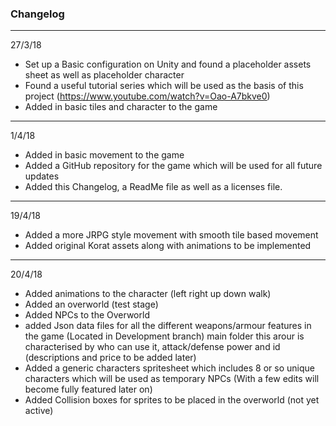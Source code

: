 ### Changelog ###

--------------------------------------------
27/3/18

- Set up a Basic configuration on Unity and found a placeholder assets sheet as well as placeholder character
- Found a useful tutorial series which will be used as the basis of this project (https://www.youtube.com/watch?v=Oao-A7bkve0)
- Added in basic tiles and character to the game

--------------------------------------------
1/4/18

- Added in basic movement to the game
- Added a GitHub repository for the game which will be used for all future updates
- Added this Changelog, a ReadMe file as well as a licenses file.

--------------------------------------------
19/4/18

- Added a more JRPG style movement with smooth tile based movement
- Added original Korat assets along with animations to be implemented

--------------------------------------------
20/4/18

- Added animations to the character (left right up down walk)
- Added an overworld (test stage)
- Added NPCs to the Overworld
- added Json data files for all the different weapons/armour features in the game (Located in Development branch) main folder
this arour is characterised by who can use it, attack/defense power and id (descriptions and price to be added later)
- Added a generic characters spritesheet which includes 8 or so unique characters which will be used as temporary NPCs
(With a few edits will become fully featured later on)
- Added Collision boxes for sprites to be placed in the overworld (not yet active)
